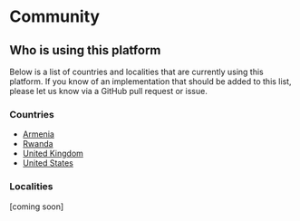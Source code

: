 <h1>Community</h1>

## Who is using this platform

Below is a list of countries and localities that are currently using this platform. If you know of an implementation that should be added to this list, please let us know via a GitHub pull request or issue.

### Countries

* [Armenia](case-studies/armenia.md)
* [Rwanda](case-studies/rwanda.md)
* [United Kingdom](https://sustainabledevelopment-uk.github.io)
* [United States](https://sdg.data.gov)

### Localities

[coming soon]
